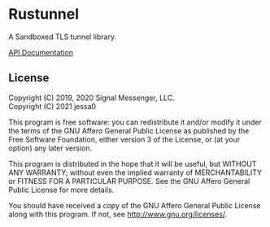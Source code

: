 # Rustunnel

A Sandboxed TLS tunnel library.

[API Documentation](https://rustunnel.github.io/rustunnel/rustunnel)  

## License

Copyright (C) 2019, 2020 Signal Messenger, LLC.  
Copyright (C) 2021 jessa0

This program is free software: you can redistribute it and/or modify
it under the terms of the GNU Affero General Public License as published by
the Free Software Foundation, either version 3 of the License, or
(at your option) any later version.

This program is distributed in the hope that it will be useful,
but WITHOUT ANY WARRANTY; without even the implied warranty of
MERCHANTABILITY or FITNESS FOR A PARTICULAR PURPOSE.  See the
GNU Affero General Public License for more details.

You should have received a copy of the GNU Affero General Public License
along with this program.  If not, see <http://www.gnu.org/licenses/>.
